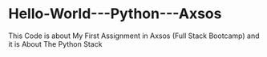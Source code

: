 # Hello-World---Python---Axsos
This Code is about My First Assignment in Axsos (Full Stack Bootcamp) and it is About The Python Stack

